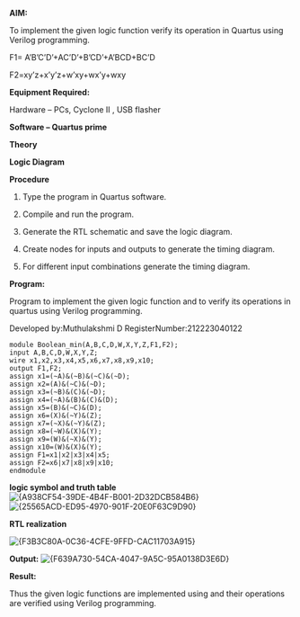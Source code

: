 **AIM:**

To implement the given logic function verify its operation in Quartus using Verilog programming.

F1= A’B’C’D’+AC’D’+B’CD’+A’BCD+BC’D 

F2=xy’z+x’y’z+w’xy+wx’y+wxy

**Equipment Required:**

Hardware – PCs, Cyclone II , USB flasher

**Software – Quartus prime**

**Theory**

**Logic Diagram**

**Procedure**

1.	Type the program in Quartus software.

2.	Compile and run the program.

3.	Generate the RTL schematic and save the logic diagram.

4.	Create nodes for inputs and outputs to generate the timing diagram.

5.	For different input combinations generate the timing diagram.


**Program:**

Program to implement the given logic function and to verify its operations in quartus using Verilog programming. 

Developed by:Muthulakshmi D
RegisterNumber:212223040122
```
module Boolean_min(A,B,C,D,W,X,Y,Z,F1,F2);
input A,B,C,D,W,X,Y,Z;
wire x1,x2,x3,x4,x5,x6,x7,x8,x9,x10;
output F1,F2;
assign x1=(~A)&(~B)&(~C)&(~D);
assign x2=(A)&(~C)&(~D);
assign x3=(~B)&(C)&(~D);
assign x4=(~A)&(B)&(C)&(D);
assign x5=(B)&(~C)&(D);
assign x6=(X)&(~Y)&(Z);
assign x7=(~X)&(~Y)&(Z);
assign x8=(~W)&(X)&(Y);
assign x9=(W)&(~X)&(Y);
assign x10=(W)&(X)&(Y);
assign F1=x1|x2|x3|x4|x5;
assign F2=x6|x7|x8|x9|x10;
endmodule
```
**logic symbol and truth table**
![{A938CF54-39DE-4B4F-B001-2D32DCB584B6}](https://github.com/user-attachments/assets/003ece39-e191-4e01-88bd-164cd8e734a4)
![{25565ACD-ED95-4970-901F-20E0F63C9D90}](https://github.com/user-attachments/assets/30ffc492-5d4f-4341-8743-e99e6f61bd77)

**RTL realization**

![{F3B3C80A-0C36-4CFE-9FFD-CAC11703A915}](https://github.com/user-attachments/assets/5be29395-3423-43c2-bd7d-8798806b2102)

**Output:**
![{F639A730-54CA-4047-9A5C-95A0138D3E6D}](https://github.com/user-attachments/assets/98cc5e53-fe23-4222-bb50-2d4788ce9479)


**Result:**

Thus the given logic functions are implemented using and their operations are verified using Verilog programming.

